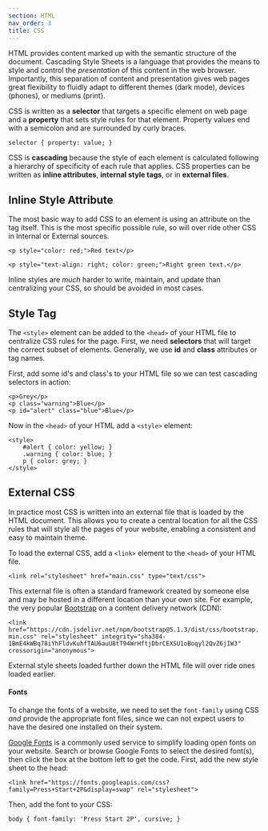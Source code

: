 ```yaml
---
section: HTML
nav_order: 3
title: CSS
---
```


HTML provides content marked up with the semantic structure of the document. 
Cascading Style Sheets is a language that provides the means to style and control the *presentation* of this content in the web browser.
Importantly, this separation of content and presentation gives web pages great flexibility to fluidly adapt to different themes (dark mode), devices (phones), or mediums (print).

CSS is written as a **selector** that targets a specific element on web page and a **property** that sets style rules for that element.
Property values end with a semicolon and are surrounded by curly braces.

`selector { property: value; }`

CSS is **cascading** because the style of each element is calculated following a hierarchy of specificity of each rule that applies.
CSS properties can be written as **inline attributes**, **internal style tags**, or in **external files**.

## Inline Style Attribute

The most basic way to add CSS to an element is using an attribute on the tag itself.
This is the most specific possible rule, so will over ride other CSS in Internal or External sources.

`<p style="color: red;">Red text</p>`

`<p style="text-align: right; color: green;">Right green text.</p>`

Inline styles are *much* harder to write, maintain, and update than centralizing your CSS, so should be avoided in most cases.

## Style Tag

The `<style>` element can be added to the `<head>` of your HTML file to centralize CSS rules for the page.
First, we need **selectors** that will target the correct subset of elements.
Generally, we use **id** and **class** attributes or tag names.

First, add some id's and class's to your HTML file so we can test cascading selectors in action:

```
<p>Grey</p>
<p class="warning">Blue</p>
<p id="alert" class="blue">Blue</p>
```

Now in the `<head>` of your HTML add a `<style>` element:

```
<style>
    #alert { color: yellow; }
    .warning { color: blue; }
    p { color: grey; }
</style>
```

## External CSS 

In practice most CSS is written into an external file that is loaded by the HTML document.
This allows you to create a central location for all the CSS rules that will style all the pages of your website, enabling a consistent and easy to maintain theme.

To load the external CSS, add a `<link>` element to the `<head>` of your HTML file.

`<link rel="stylesheet" href="main.css" type="text/css">`

This external file is often a standard framework created by someone else and may be hosted in a different location than your own site.
For example, the very popular [Bootstrap](https://getbootstrap.com/) on a content delivery network (CDN):

`<link href="https://cdn.jsdelivr.net/npm/bootstrap@5.1.3/dist/css/bootstrap.min.css" rel="stylesheet" integrity="sha384-1BmE4kWBq78iYhFldvKuhfTAU6auU8tT94WrHftjDbrCEXSU1oBoqyl2QvZ6jIW3" crossorigin="anonymous">`

External style sheets loaded further down the HTML file will over ride ones loaded earlier.

#### Fonts 

To change the fonts of a website, we need to set the `font-family` using CSS *and* provide the appropriate font files, since we can not expect users to have the desired one installed on their system.

[Google Fonts](https://fonts.google.com/) is a commonly used service to simplify loading open fonts on your website.
Search or browse Google Fonts to select the desired font(s), then click the box at the bottom left to get the code.
First, add the new style sheet to the head:

`<link href="https://fonts.googleapis.com/css?family=Press+Start+2P&display=swap" rel="stylesheet">`

Then, add the font to your CSS:

`body { font-family: 'Press Start 2P', cursive; }`
